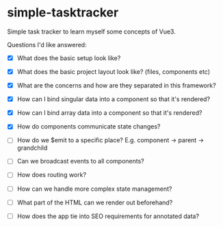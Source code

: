 # simple-tasktracker

Simple task tracker to learn myself some concepts of Vue3.


Questions I'd like answered:

- [x] What does the basic setup look like?
- [x] What does the basic project layout look like? (files, components etc)
- [x] What are the concerns and how are they separated in this framework?
- [x] How can I bind singular data into a component so that it's rendered?
- [x] How can I bind array data into a component so that it's rendered?
- [x] How do components communicate state changes?
- [ ] How do we $emit to a specific place? E.g. component -> parent -> grandchild
- [ ] Can we broadcast events to all components?
- [ ] How does routing work?
- [ ] How can we handle more complex state management?
- [ ] What part of the HTML can we render out beforehand?
- [ ] How does the app tie into SEO requirements for annotated data?

